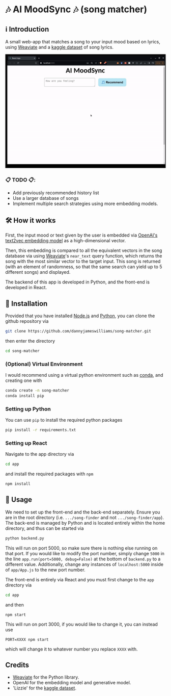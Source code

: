 # 🎶 AI MoodSync 🎶 (song matcher)

## ℹ Introduction

A small web-app that matches a song to your input mood based on lyrics, using [Weaviate](https://weaviate.io/) and a [kaggle dataset](https://www.kaggle.com/datasets/elizzyliu/song-lyrics) of song lyrics.

![til](https://raw.githubusercontent.com/dannyjameswilliams/song-matcher/main/example.gif)


### 📋 TODO 📋:
 - Add previously recommended history list
 - Use a larger database of songs
 - Implement multiple search strategies using more embedding models.

## 🛠 How it works

First, the input mood or text given by the user is embedded via [OpenAI's text2vec embedding model](https://platform.openai.com/docs/guides/embeddings) as a high-dimensional vector.

Then, this embedding is compared to all the equivalent vectors in the song database via using [Weaviate](https://weaviate.io/)'s `near_text` query function, which returns the song with the most similar vector to the target input. This song is returned (with an element of randomness, so that the same search can yield up to 5 different songs) and displayed.

The backend of this app is developed in Python, and the front-end is developed in React.

## 🚀 Installation

Provided that you have installed [Node.js](https://nodejs.org/en/download/package-manager) and [Python](https://www.python.org/downloads/), you can clone the github repository via
```bash
git clone https://github.com/dannyjameswilliams/song-matcher.git 
```
then enter the directory
```bash
cd song-matcher
```

### (Optional) Virtual Environment
I would recommend using a virtual python environment such as [conda](https://conda.io/projects/conda/en/latest/user-guide/getting-started.html), and creating one with
```bash
conda create -n song-matcher
conda install pip
```

### Setting up Python
You can use `pip` to install the required python packages
```bash
pip install -r requirements.txt
```

### Setting up React
Navigate to the app directory via
```bash
cd app
```
and install the required packages with `npm`
```bash
npm install 
```


## 🔦 Usage

We need to set up the front-end and the back-end separately. Ensure you are in the root directory (i.e. `.../song-finder` and not `.../song-finder/app`). The back-end is managed by Python and is located entirely within the home directory, and thus can be started via
```bash
python backend.py
```
This will run on port 5000, so make sure there is nothing else running on that port. If you would like to modify the port number, simply change `5000` in the line `app.run(port=5000, debug=False)` at the bottom of `backend.py` to a different value. Additionally, change any instances of `localhost:5000` inside of `app/App.js` to the new port number.

The front-end is entirely via React and you must first change to the `app` directory via
```bash
cd app
```
and then
```
npm start
```
This will run on port 3000, if you would like to change it, you can instead use 
```
PORT=XXXX npm start
```
which will change it to whatever number you replace `XXXX` with.



## Credits

- [Weaviate](https://weaviate.io/) for the Python library.
- OpenAI for the embedding model and generative model.
- 'Lizzie' for the [kaggle dataset](https://www.kaggle.com/datasets/elizzyliu/song-lyrics).


